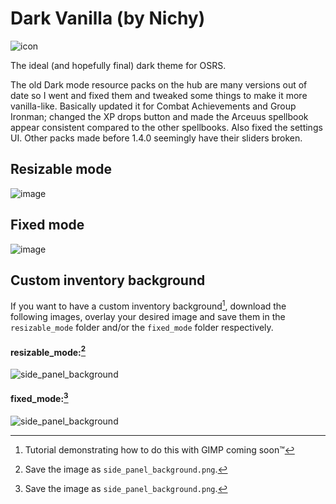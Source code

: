 # Dark Vanilla (by Nichy)

![icon](https://user-images.githubusercontent.com/72536899/136247692-4de51979-c31f-4604-a8d8-ea6f623cc34b.png)

The ideal (and hopefully final) dark theme for OSRS.

The old Dark mode resource packs on the hub are many versions out of date so I went and fixed them and tweaked some things to make it more vanilla-like. Basically updated it for Combat Achievements and Group Ironman; changed the XP drops button and made the Arceuus spellbook appear consistent compared to the other spellbooks. Also fixed the settings UI. Other packs made before 1.4.0 seemingly have their sliders broken.

## Resizable mode
![image](https://user-images.githubusercontent.com/72536899/136249554-2b53f55d-b833-4b16-88fc-2be720ea888d.png)

## Fixed mode
![image](https://user-images.githubusercontent.com/72536899/136249443-90d30712-3a9e-4c35-b3f3-10ab319e496b.png)

## Custom inventory background
If you want to have a custom inventory background[^1], download the following images, overlay your desired image and save them in the `resizable_mode` folder and/or the `fixed_mode` folder respectively.

#### resizable_mode:[^2]
![side_panel_background](https://user-images.githubusercontent.com/72536899/148162691-87bedc1f-b87d-40e1-9930-a57331ceaae5.png)

#### fixed_mode:[^2]
![side_panel_background](https://user-images.githubusercontent.com/72536899/148162899-9ae8a48b-3d0a-496d-9fe1-81cea4a6d731.png)

[^1]: Tutorial demonstrating how to do this with GIMP coming soon™
[^2]: Save the image as `side_panel_background.png`.
